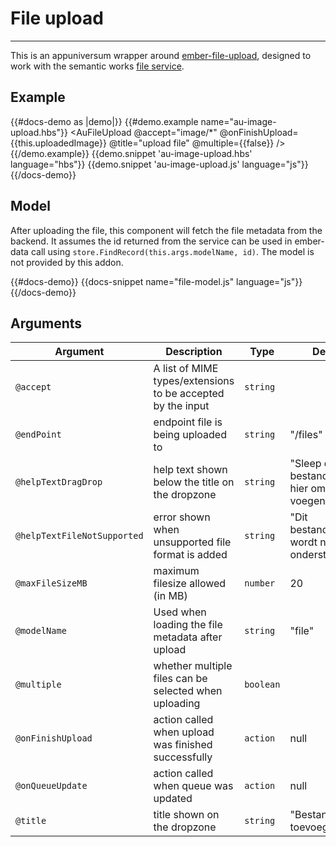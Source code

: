 # File upload
---
This is an appuniversum wrapper around [ember-file-upload](https://adopted-ember-addons.github.io/ember-file-upload/), designed to work with the semantic works [file service](https://github.com/mu-semtech/file-service).

## Example

{{#docs-demo as |demo|}}
  {{#demo.example name="au-image-upload.hbs"}}
    <AuFileUpload
      @accept="image/*"
      @onFinishUpload={{this.uploadedImage}} 
      @title="upload file"
      @multiple={{false}}
      />
  {{/demo.example}}
  {{demo.snippet 'au-image-upload.hbs' language="hbs"}}
  {{demo.snippet 'au-image-upload.js' language="js"}}
{{/docs-demo}}

## Model
After uploading the file, this component will fetch the file metadata from the backend. It assumes the id returned from the service can be used in ember-data call using `store.FindRecord(this.args.modelName, id)`. The model is not provided by this addon.

{{#docs-demo}}
  {{docs-snippet name="file-model.js" language="js"}}
{{/docs-demo}}

## Arguments
| Argument                    | Description                                                 | Type      | Default                                         |
|-----------------------------|-------------------------------------------------------------|-----------|-------------------------------------------------|
| `@accept`                   | A list of MIME types/extensions to be accepted by the input | `string`  |                                                 |
| `@endPoint`                 | endpoint file is being uploaded to                          | `string`  | "/files"                                        |
| `@helpTextDragDrop`         | help text shown below the title on the dropzone             | `string`  | "Sleep de bestanden naar hier om toe te voegen" |
| `@helpTextFileNotSupported` | error shown when unsupported file format is added           | `string`  | "Dit bestandsformaat wordt niet ondersteund."   |
| `@maxFileSizeMB`            | maximum filesize allowed (in MB)                            | `number`  | 20                                              |
| `@modelName`                | Used when loading the file metadata after upload            | `string`  | "file"                                          |
| `@multiple`                 | whether multiple files can be selected when uploading       | `boolean` |                                                 |
| `@onFinishUpload`           | action called when upload was finished successfully         | `action`  | null                                            |
| `@onQueueUpdate`            | action called when queue was updated                        | `action`  | null                                            |
| `@title`                    | title shown on the dropzone                                 | `string`  | "Bestanden toevoegen"                           |
